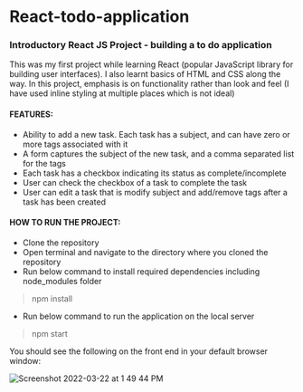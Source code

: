 # React-todo-application
### Introductory React JS Project - building a to do application

This was my first project while learning React (popular JavaScript library for building user interfaces). I also learnt basics of HTML and CSS along the way. In this project, emphasis is on functionality rather than look and feel (I have used inline styling at multiple places which is not ideal)

#### FEATURES:
- Ability to add a new task. Each task has a subject, and can have zero or more tags associated with it
- A form captures the subject of the new task, and a comma separated list for the tags
- Each task has a checkbox indicating its status as complete/incomplete
- User can check the checkbox of a task to complete the task
- User can edit a task that is modify subject and add/remove tags after a task has been created

#### HOW TO RUN THE PROJECT:
- Clone the repository
- Open terminal and navigate to the directory where you cloned the repository
- Run below command to install required dependencies including node_modules folder
> npm install
- Run below command to run the application on the local server
> npm start

You should see the following on the front end in your default browser window:

  ![Screenshot 2022-03-22 at 1 49 44 PM](https://user-images.githubusercontent.com/62177024/159573809-82f52430-430a-4755-bdb8-bc7b514a0d35.png)

